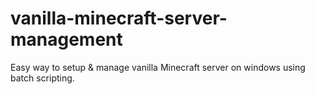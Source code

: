 # vanilla-minecraft-server-management
Easy way to setup &amp; manage vanilla Minecraft server on windows using batch scripting.
